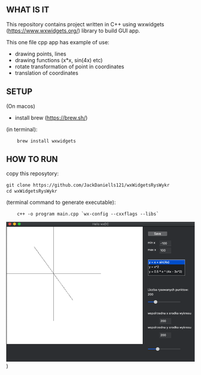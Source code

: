 ## WHAT IS IT

This repository contains project written in C++ using wxwidgets (https://www.wxwidgets.org/) library to build GUI app.

This one file cpp app has example of use:
- drawing points, lines
- drawing functions (x*x, sin(4x) etc)
- rotate transformation of point in coordinates
- translation of coordinates

## SETUP

(On macos)
- install brew (https://brew.sh/)

(in terminal):

        brew install wxwidgets

## HOW TO RUN
copy this reposytory:

    git clone https://github.com/JackDaniells121/wxWidgetsRysWykr
    cd wxWidgetsRysWykr

(terminal command to generate executable):

        c++ -o program main.cpp `wx-config --cxxflags --libs`

![alt text](./examle_screenshot.png))